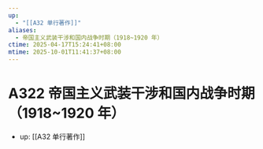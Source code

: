 ```yaml
---
up:
  - "[[A32 单行著作]]"
aliases:
  - 帝国主义武装干涉和国内战争时期（1918~1920 年）
ctime: 2025-04-17T15:24:41+08:00
mtime: 2025-10-01T11:41:37+08:00
---
```


# A322 帝国主义武装干涉和国内战争时期（1918~1920 年）

- up: [[A32 单行著作]]
